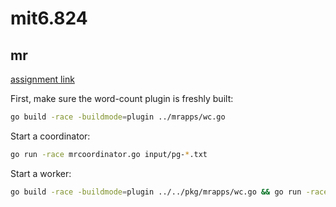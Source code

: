# mit6.824

## mr

[assignment link](https://pdos.csail.mit.edu/6.824/labs/lab-mr.html)

First, make sure the word-count plugin is freshly built:

```sh
go build -race -buildmode=plugin ../mrapps/wc.go
```

Start a coordinator:

```sh
go run -race mrcoordinator.go input/pg-*.txt
```

Start a worker:

```sh
go build -race -buildmode=plugin ../../pkg/mrapps/wc.go && go run -race mrworker.go wc.so
```